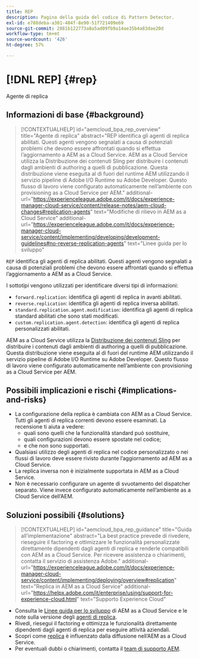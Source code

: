 ```yaml
---
title: REP
description: Pagina della guida del codice di Pattern Detector.
exl-id: e788deba-a301-404f-8e90-51f721409e69
source-git-commit: 2881b122773a8a5ad09fb9a14ae35b4a83dae20d
workflow-type: tm+mt
source-wordcount: '426'
ht-degree: 57%

---
```


# [!DNL REP] {#rep}

Agente di replica

## Informazioni di base {#background}

>[!CONTEXTUALHELP]
>id="aemcloud_bpa_rep_overview"
>title="Agente di replica"
>abstract="REP identifica gli agenti di replica abilitati. Questi agenti vengono segnalati a causa di potenziali problemi che devono essere affrontati quando si effettua l’aggiornamento a AEM as a Cloud Service. AEM as a Cloud Service utilizza la Distribuzione dei contenuti Sling per distribuire i contenuti dagli ambienti di authoring a quelli di pubblicazione. Questa distribuzione viene eseguita al di fuori del runtime AEM utilizzando il servizio pipeline di Adobe I/O Runtime su Adobe Developer. Questo flusso di lavoro viene configurato automaticamente nell’ambiente con provisioning as a Cloud Service per AEM."
>additional-url="https://experienceleague.adobe.com/it/docs/experience-manager-cloud-service/content/release-notes/aem-cloud-changes#replication-agents" text="Modifiche di rilievo in AEM as a Cloud Service"
>additional-url="https://experienceleague.adobe.com/it/docs/experience-manager-cloud-service/content/implementing/developing/development-guidelines#no-reverse-replication-agents" text="Linee guida per lo sviluppo"

`REP` identifica gli agenti di replica abilitati. Questi agenti vengono segnalati a causa di potenziali problemi che devono essere affrontati quando si effettua l’aggiornamento a AEM as a Cloud Service.

I sottotipi vengono utilizzati per identificare diversi tipi di informazioni:

* `forward.replication`: identifica gli agenti di replica in avanti abilitati.
* `reverse.replication`: identifica gli agenti di replica inversa abilitati.
* `standard.replication.agent.modification`: identifica gli agenti di replica standard abilitati che sono stati modificati.
* `custom.replication.agent.detection`: identifica gli agenti di replica personalizzati abilitati.

AEM as a Cloud Service utilizza la [Distribuzione dei contenuti Sling](https://sling.apache.org/documentation/bundles/content-distribution.html) per distribuire i contenuti dagli ambienti di authoring a quelli di pubblicazione. Questa distribuzione viene eseguita al di fuori del runtime AEM utilizzando il servizio pipeline di Adobe I/O Runtime su Adobe Developer. Questo flusso di lavoro viene configurato automaticamente nell’ambiente con provisioning as a Cloud Service per AEM.

## Possibili implicazioni e rischi {#implications-and-risks}

* La configurazione della replica è cambiata con AEM as a Cloud Service. Tutti gli agenti di replica correnti devono essere esaminati. La recensione ti aiuta a vedere:
   * quali sono quelli che la funzionalità standard può sostituire,
   * quali configurazioni devono essere spostate nel codice;
   * e che non sono supportati.
* Qualsiasi utilizzo degli agenti di replica nel codice personalizzato o nei flussi di lavoro deve essere rivisto durante l’aggiornamento ad AEM as a Cloud Service.
* La replica inversa non è inizialmente supportata in AEM as a Cloud Service.
* Non è necessario configurare un agente di svuotamento del dispatcher separato. Viene invece configurato automaticamente nell’ambiente as a Cloud Service dell’AEM.

## Soluzioni possibili {#solutions}

>[!CONTEXTUALHELP]
>id="aemcloud_bpa_rep_guidance"
>title="Guida all’implementazione"
>abstract="La best practice prevede di rivedere, rieseguire il factoring e ottimizzare le funzionalità personalizzate direttamente dipendenti dagli agenti di replica e renderle compatibili con AEM as a Cloud Service. Per ricevere assistenza o chiarimenti, contatta il servizio di assistenza Adobe."
>additional-url="https://experienceleague.adobe.com/it/docs/experience-manager-cloud-service/content/implementing/deploying/overview#replication" text="Replica in AEM as a Cloud Service"
>additional-url="https://helpx.adobe.com/it/enterprise/using/support-for-experience-cloud.html" text="Supporto Experience Cloud"

* Consulta le [Linee guida per lo sviluppo](https://experienceleague.adobe.com/it/docs/experience-manager-cloud-service/content/implementing/developing/development-guidelines#no-reverse-replication-agents) di AEM as a Cloud Service e le note sulla versione degli [agenti di replica](https://experienceleague.adobe.com/it/docs/experience-manager-cloud-service/content/release-notes/aem-cloud-changes#replication-agents).
* Rivedi, riesegui il factoring e ottimizza le funzionalità direttamente dipendenti dagli agenti di replica per eseguire attività aziendali.
* Scopri come [replica](https://experienceleague.adobe.com/it/docs/experience-manager-cloud-service/content/implementing/deploying/overview#replication) è influenzato dalla diffusione nell’AEM as a Cloud Service.
* Per eventuali dubbi o chiarimenti, contatta il [team di supporto AEM](https://helpx.adobe.com/it/enterprise/using/support-for-experience-cloud.html).
